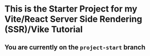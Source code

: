 # This is the Starter Project for my Vite/React Server Side Rendering (SSR)/Vike Tutorial

## You are currently on the `project-start` branch
